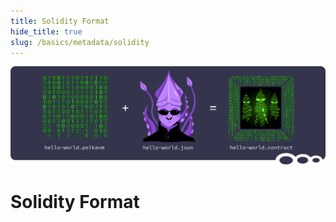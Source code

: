 ```yaml
---
title: Solidity Format
hide_title: true
slug: /basics/metadata/solidity
---
```


![Metadata Title Picture](/img/title/metadata-revive.svg)

# Solidity Format

